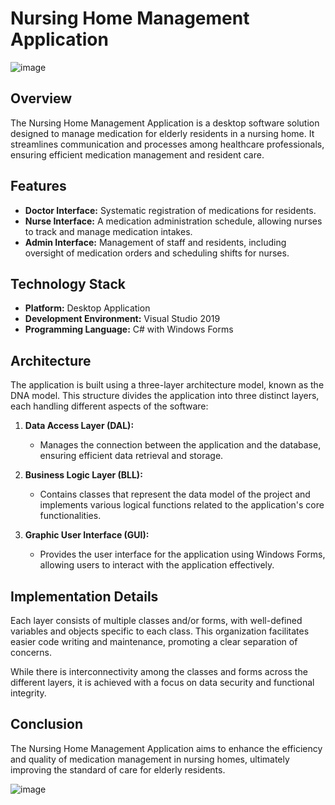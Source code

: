 # Nursing Home Management Application
![image](https://github.com/user-attachments/assets/1246f0aa-3f14-40f9-804b-dffc7a14c9ab)

## Overview
The Nursing Home Management Application is a desktop software solution designed to manage medication for elderly residents in a nursing home. It streamlines communication and processes among healthcare professionals, ensuring efficient medication management and resident care.

## Features
- **Doctor Interface:** Systematic registration of medications for residents.
- **Nurse Interface:** A medication administration schedule, allowing nurses to track and manage medication intakes.
- **Admin Interface:** Management of staff and residents, including oversight of medication orders and scheduling shifts for nurses.

## Technology Stack
- **Platform:** Desktop Application
- **Development Environment:** Visual Studio 2019
- **Programming Language:** C# with Windows Forms

## Architecture
The application is built using a three-layer architecture model, known as the DNA model. This structure divides the application into three distinct layers, each handling different aspects of the software:

1. **Data Access Layer (DAL):** 
   - Manages the connection between the application and the database, ensuring efficient data retrieval and storage.

2. **Business Logic Layer (BLL):**
   - Contains classes that represent the data model of the project and implements various logical functions related to the application's core functionalities.

3. **Graphic User Interface (GUI):**
   - Provides the user interface for the application using Windows Forms, allowing users to interact with the application effectively.

## Implementation Details
Each layer consists of multiple classes and/or forms, with well-defined variables and objects specific to each class. This organization facilitates easier code writing and maintenance, promoting a clear separation of concerns.

While there is interconnectivity among the classes and forms across the different layers, it is achieved with a focus on data security and functional integrity.

## Conclusion
The Nursing Home Management Application aims to enhance the efficiency and quality of medication management in nursing homes, ultimately improving the standard of care for elderly residents.

![image](https://github.com/user-attachments/assets/a1463724-c9e2-41a4-b310-f36de9ee13af)

